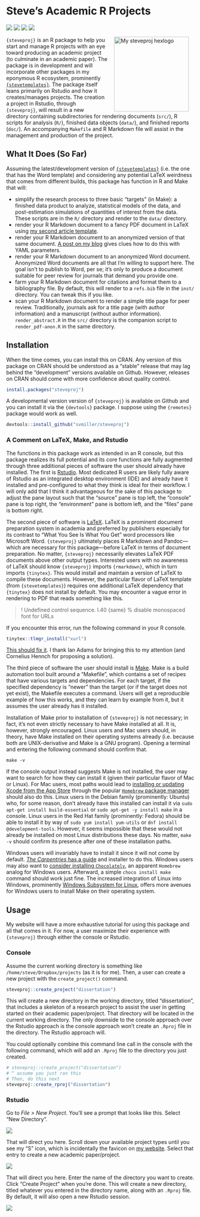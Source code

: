 
# Steve’s Academic R Projects

[![](https://www.r-pkg.org/badges/version/steveproj?color=green)](https://cran.r-project.org/package=steveproj)
[![](http://cranlogs.r-pkg.org/badges/grand-total/steveproj?color=green)](https://cran.r-project.org/package=steveproj)
[![](http://cranlogs.r-pkg.org/badges/last-month/steveproj?color=green)](https://cran.r-project.org/package=steveproj)
[![](http://cranlogs.r-pkg.org/badges/last-week/steveproj?color=green)](https://cran.r-project.org/package=steveproj)

<img src="http://svmiller.com/images/steveproj-hexlogo.png" alt="My steveproj hexlogo" align="right" width="200" style="padding: 0 15px; float: right;"/>

`{steveproj}` is an R package to help you start and manage R projects
with an eye toward producing an academic project (to culminate in an
academic paper). The package is in development and will incorporate
other packages in my eponymous R ecosystem, prominently
[`{stevetemplates}`](https://github.com/svmiller/stevetemplates). The
package itself leans primarily on Rstudio and how it creates/manages
projects. The creation a project in Rstudio, through `{steveproj}`, will
result in a new directory containing subdirectories for rendering
documents (`src/`), R scripts for analysis (`R/`), finished data objects
(`data/`), and finished reports (`doc/`). An accompanying `Makefile` and
R Markdown file will assist in the management and production of the
project.

## What It Does (So Far)

Assuming the latest/development version of
[`{stevetemplates}`](https://github.com/svmiller/stevetemplates)
(i.e. the one that has the Word template) and considering any potential
LaTeX weirdness that comes from different builds, this package has
function in R and Make that will:

-   simplify the research process to three basic “targets” (in Make): a
    finished data product to analyze, statistical models of the data,
    and post-estimation simulations of quantities of interest from the
    data. These scripts are in the `R/` directory and render to the
    `data/` directory.
-   render your R Markdown document to a fancy PDF document in LaTeX
    using [my second article
    template](http://svmiller.com/blog/2020/09/another-rmarkdown-article-template/).
-   render your R Markdown document to an anonymized version of that
    same document. [A post on my
    blog](http://svmiller.com/blog/2021/03/handle-academic-projects-steveproj-make/)
    gives clues how to do this with YAML parameters.
-   render your R Markdown document to an anonymized Word document.
    Anonymized Word documents are all that I’m willing to support here.
    The goal isn’t to publish to Word, per se; it’s only to produce a
    document suitable for peer review for journals that demand you
    provide one.
-   farm your R Markdown document for citations and format them to a
    bibliography file. By default, this will render to a `refs.bib` file
    in the `inst/` directory. You can tweak this if you like.
-   scan your R Markdown document to render a simple title page for peer
    review. Traditionally, journals ask for a title page (with author
    information) and a manuscript (without author information).
    `render_abstract.R` in the `src/` directory is the companion script
    to `render_pdf-anon.R` in the same directory.

## Installation

When the time comes, you can install this on CRAN. Any version of this
package on CRAN should be understood as a “stable” release that may lag
behind the “development” versions available on Github. However, releases
on CRAN should come with more confidence about quality control.

``` r
install.packages("steveproj")
```

A developmental version version of `{steveproj}` is available on Github
and you can install it via the `{devtools}` package. I suppose using the
`{remotes}` package would work as well.

``` r
devtools::install_github("svmiller/steveproj")
```

### A Comment on LaTeX, Make, and Rstudio

The functions in this package work as intended in an R console, but this
package realizes its full potential and its core functions are fully
augmented through three additional pieces of software the user should
already have installed. The first is [Rstudio](https://www.rstudio.com).
Most dedicated R users are likely fully aware of Rstudio as an
integrated desktop environment (IDE) and already have it installed and
pre-configured to what they think is ideal for their workflow. I will
only add that I think it advantageous for the sake of this package to
adjust the pane layout such that the “source” pane is top left, the
“console” pane is top right, the “environment” pane is bottom left, and
the “files” pane is bottom right.

The second piece of software is [LaTeX](https://www.latex-project.org).
LaTeX is a prominent document preparation system in academia and
preferred by publishers especially for its contrast to “What You See Is
What You Get” word processors like Microsoft Word. `{steveproj}`
ultimately places R Markdown and Pandoc—which are necessary for this
package—before LaTeX in terms of document preparation. No matter,
`{steveproj}` necessarily elevates LaTeX PDF documents above other
output types. Interested users with no awareness of LaTeX should know
`{steveproj}` imports `{rmarkdown}`, which in turn imports `{tinytex}`.
This would install and maintain a version of LaTeX to compile these
documents. However, the particular flavor of LaTeX template (from
`{stevetemplates}`) requires one additional LaTeX dependency that
`{tinytex}` does not install by default. You may encounter a vague error
in rendering to PDF that reads something like this.

> ! Undefined control sequence. l.40 {same} % disable monospaced font
> for URLs

If you encounter this error, run the following command in your R
console.

``` r
tinytex::tlmgr_install("xurl")
```

[This should fix
it](https://github.com/svmiller/stevetemplates/issues/1). I thank Ian
Adams for bringing this to my attention (and Cornelius Hennch for
proposing a solution).

The third piece of software the user should install is
[Make](https://en.wikipedia.org/wiki/Make_(software)). Make is a build
automation tool built around a “Makefile”, which contains a set of
recipes that have various targets and dependencies. For each target, if
the specified dependency is “newer” than the target (or if the target
does not yet exist), the Makefile executes a command. Users will get a
reproducible example of how this works, and they can learn by example
from it, but it assumes the user already has it installed.

Installation of Make prior to installation of `{steveproj}` is not
necessary; in fact, it’s not even strictly necessary to have Make
installed at all. It is, however, strongly encouraged. Linux users and
Mac users should, in theory, have Make installed on their operating
systems already (i.e. because both are UNIX-derivative and Make is a GNU
program). Opening a terminal and entering the following command should
confirm that.

``` make
make -v
```

If the console output instead suggests Make is not installed, the user
may want to search for how they can install it (given their particular
flavor of Mac or Linux). For Mac users, most paths would lead to
[installing or updating Xcode from the App
Store](https://stackoverflow.com/questions/10265742/how-to-install-make-and-gcc-on-a-mac)
through the popular [`Homebrew` package manager](https://brew.sh) should
also do this. Linux users in the Debian family (prominently: Ubuntu)
who, for some reason, don’t already have this installed can install it
via `sudo apt-get install build-essential` or
`sudo apt-get -y install make` in a console. Linux users in the Red Hat
family (prominently: Fedora) should be able to install it by way of
`sudo yum install yum-utils` or `dnf install @development-tools`.
However, it seems impossible that these would not already be installed
on most Linux distributions these days. No matter, `make -v` should
confirm its presence after one of these installation paths.

Windows users will invariably have to install it since it will not come
by default. [*The Carpentries* has a
guide](https://swcarpentry.github.io/make-novice/setup) and installer to
do this. Windows users may also want to [consider installing
`Chocolately`](https://chocolatey.org), an apparent `Homebrew` analog
for Windows users. Afterward, a simple `choco install make` command
should work just fine. The increased integration of Linux into Windows,
prominently [Windows Subsystem for
Linux](https://docs.microsoft.com/en-us/windows/wsl/install-win10),
offers more avenues for Windows users to install Make on their operating
system.

## Usage

My website will have a more exhaustive tutorial for using this package
and all that comes in it. For now, a user maximize their experience with
`{steveproj}` through either the console or Rstudio.

### Console

Assume the current working directory is something like
`/home/steve/Dropbox/projects` (as it is for me). Then, a user can
create a new project with the `create_project()` command.

``` r
steveproj::create_project("dissertation")
```

This will create a new directory in the working directory, titled
“dissertation”, that includes a skeleton of a research project to assist
the user in getting started on their academic paper/project. That
directory will be located in the current working directory. The only
downside to the console approach over the Rstudio approach is the
console approach won’t create an `.Rproj` file in the directory. The
Rstudio approach will.

You could optionally combine this command line call in the console with
the following command, which will add an `.Rproj` file to the directory
you just created.

``` r
# steveproj::create_project("dissertation")
# ^ assume you just ran this
# Then, do this next
steveproj::create_rproj("dissertation")
```

### Rstudio

Go to *File &gt; New Project*. You’ll see a prompt that looks like this.
Select “New Directory”.

![](http://svmiller.com/images/github-steveproj/steveproj-1.png)

That will direct you here. Scroll down your available project types
until you see my “S” icon, which is incidentally the favicon on [my
website](http://svmiller.com). Select that entry to create a new
academic paper/project.

![](http://svmiller.com/images/github-steveproj/steveproj-2.png)

That will direct you here. Enter the name of the directory you want to
create. Click “Create Project” when you’re done. This will create a new
directory, titled whatever you entered in the directory name, along with
an `.Rproj` file. By default, it will also open a new Rstudio session.

![](http://svmiller.com/images/github-steveproj/steveproj-3.png)
